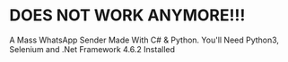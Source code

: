 # DOES NOT WORK ANYMORE!!!

A Mass WhatsApp Sender Made With C# &amp; Python. You'll Need Python3, Selenium and .Net Framework 4.6.2 Installed
